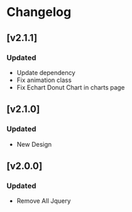 # Changelog
## [v2.1.1]

### Updated

- Update dependency
- Fix animation class
- Fix Echart Donut Chart in charts page 

## [v2.1.0]

### Updated

- New Design

## [v2.0.0]

### Updated

- Remove All Jquery
